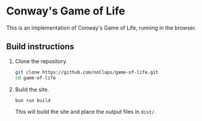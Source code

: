 # Conway's Game of Life

This is an implementation of Conway's Game of Life, running in the browser.

## Build instructions

1. Clone the repository.

   ```sh
   git clone https://github.com/noClaps/game-of-life.git
   cd game-of-life
   ```

2. Build the site.

   ```sh
   bun run build
   ```

   This will build the site and place the output files in `dist/`.
